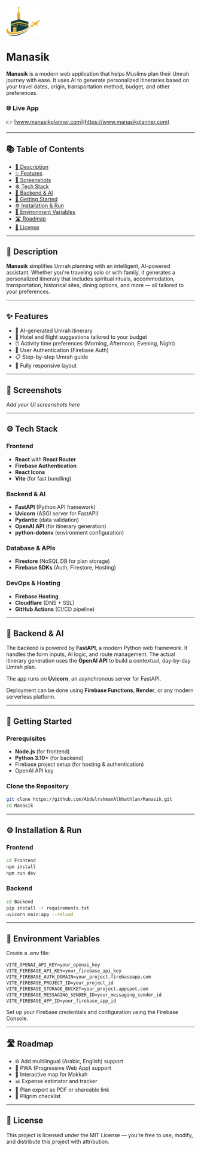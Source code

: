 <img src="Frontend/assets/ManasikLogo.png" alt="Manasik Logo" width="90" style="vertical-align: middle;"/>  

# Manasik

**Manasik** is a modern web application that helps Muslims plan their Umrah journey with ease. It uses AI to generate personalized itineraries based on your travel dates, origin, transportation method, budget, and other preferences.

### 🌐 Live App  
👉 [www.manasikplanner.com](https://www.manasikplanner.com)


---

## 📚 Table of Contents
- [📝 Description](#-description)
- [✨ Features](#-features)
- [📸 Screenshots](#-screenshots)
- [⚙️ Tech Stack](#️-tech-stack)
- [🧠 Backend & AI](#-backend--ai)
- [🚀 Getting Started](#-getting-started)
- [⚙️ Installation & Run](#️-installation--run)
- [🔐 Environment Variables](#-environment-variables)
- [🛣️ Roadmap](#️-roadmap)
- [🧾 License](#-license)

---

## 📝 Description

**Manasik** simplifies Umrah planning with an intelligent, AI-powered assistant. Whether you're traveling solo or with family, it generates a personalized itinerary that includes spiritual rituals, accommodation, transportation, historical sites, dining options, and more — all tailored to your preferences.

---

## ✨ Features

- 📆 AI-generated Umrah itinerary  
- 🏨 Hotel and flight suggestions tailored to your budget  
- ⏰ Activity time preferences (Morning, Afternoon, Evening, Night)  
- 🔐 User Authentication (Firebase Auth)  
- 📋 Step-by-step Umrah guide  
- 📱 Fully responsive layout  

---

## 📸 Screenshots

_Add your UI screenshots here_

---

## ⚙️ Tech Stack

### Frontend
- **React** with **React Router**
- **Firebase Authentication**
- **React Icons**
- **Vite** (for fast bundling)

### Backend & AI
- **FastAPI** (Python API framework)
- **Uvicorn** (ASGI server for FastAPI)
- **Pydantic** (data validation)
- **OpenAI API** (for itinerary generation)
- **python-dotenv** (environment configuration)

### Database & APIs
- **Firestore** (NoSQL DB for plan storage)
- **Firebase SDKs** (Auth, Firestore, Hosting)

### DevOps & Hosting
- **Firebase Hosting**
- **Cloudflare** (DNS + SSL)
- **GitHub Actions** (CI/CD pipeline)

---

## 🧠 Backend & AI

The backend is powered by **FastAPI**, a modern Python web framework. It handles the form inputs, AI logic, and route management. The actual itinerary generation uses the **OpenAI API** to build a contextual, day-by-day Umrah plan.

The app runs on **Uvicorn**, an asynchronous server for FastAPI.

Deployment can be done using **Firebase Functions**, **Render**, or any modern serverless platform.

---

## 🚀 Getting Started

### Prerequisites

- **Node.js** (for frontend)
- **Python 3.10+** (for backend)
- Firebase project setup (for hosting & authentication)
- OpenAI API key

### Clone the Repository

```bash
git clone https://github.com/AbdulrahmanAlkhathlan/Manasik.git
cd Manasik
```
---

## ⚙️ Installation & Run

### Frontend
```bash
cd Frontend
npm install
npm run dev
```
### Backend
```bash
cd Backend
pip install -r requirements.txt
uvicorn main:app --reload
```

---

## 🔐 Environment Variables

Create a .env file:

```env
VITE_OPENAI_API_KEY=your_openai_key
VITE_FIREBASE_API_KEY=your_firebase_api_key
VITE_FIREBASE_AUTH_DOMAIN=your_project.firebaseapp.com
VITE_FIREBASE_PROJECT_ID=your_project_id
VITE_FIREBASE_STORAGE_BUCKET=your_project.appspot.com
VITE_FIREBASE_MESSAGING_SENDER_ID=your_messaging_sender_id
VITE_FIREBASE_APP_ID=your_firebase_app_id
```
Set up your Firebase credentials and configuration using the Firebase Console.

---

## 🛣️ Roadmap

- 🌐 Add multilingual (Arabic, English) support
- 📱 PWA (Progressive Web App) support
- 📍 Interactive map for Makkah
- 📊 Expense estimator and tracker
- 📂 Plan export as PDF or shareable link
- 🧾 Pilgrim checklist

---

## 🧾 License

This project is licensed under the MIT License — you’re free to use, modify, and distribute this project with attribution.
